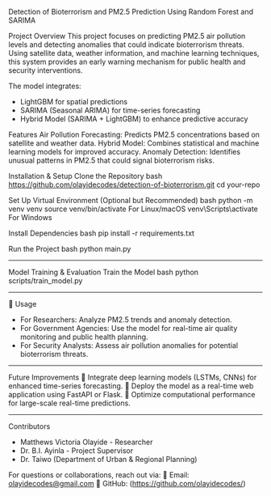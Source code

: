 Detection of Bioterrorism and PM2.5 Prediction Using Random Forest and SARIMA


Project Overview
This project focuses on predicting PM2.5 air pollution levels and detecting anomalies that could indicate bioterrorism threats. Using satellite data, weather information, and machine learning techniques, this system provides an early warning mechanism for public health and security interventions.

The model integrates:
- LightGBM for spatial predictions
- SARIMA (Seasonal ARIMA) for time-series forecasting
- Hybrid Model (SARIMA + LightGBM) to enhance predictive accuracy

Features
Air Pollution Forecasting: Predicts PM2.5 concentrations based on satellite and weather data.
Hybrid Model: Combines statistical and machine learning models for improved accuracy.
Anomaly Detection: Identifies unusual patterns in PM2.5 that could signal bioterrorism risks.


 Installation & Setup
 Clone the Repository
bash
https://github.com/olayidecodes/detection-of-bioterrorism.git
cd your-repo


 Set Up Virtual Environment (Optional but Recommended)
bash
python -m venv venv
source venv/bin/activate    For Linux/macOS
venv\Scripts\activate       For Windows


Install Dependencies
bash
pip install -r requirements.txt


Run the Project
bash
python main.py


---
Model Training & Evaluation
 Train the Model
bash
python scripts/train_model.py



---
 📌 Usage
- For Researchers: Analyze PM2.5 trends and anomaly detection.
- For Government Agencies: Use the model for real-time air quality monitoring and public health planning.
- For Security Analysts: Assess air pollution anomalies for potential bioterrorism threats.

---
 Future Improvements
🔹 Integrate deep learning models (LSTMs, CNNs) for enhanced time-series forecasting.
🔹 Deploy the model as a real-time web application using FastAPI or Flask.
🔹 Optimize computational performance for large-scale real-time predictions.

---
 Contributors
- Matthews Victoria Olayide - Researcher
- Dr. B.I. Ayinla - Project Supervisor
- Dr. Taiwo (Department of Urban & Regional Planning)


For questions or collaborations, reach out via:
📧 Email: olayidecodes@gmail.com
🔗 GitHub: (https://github.com/olayidecodes/)

